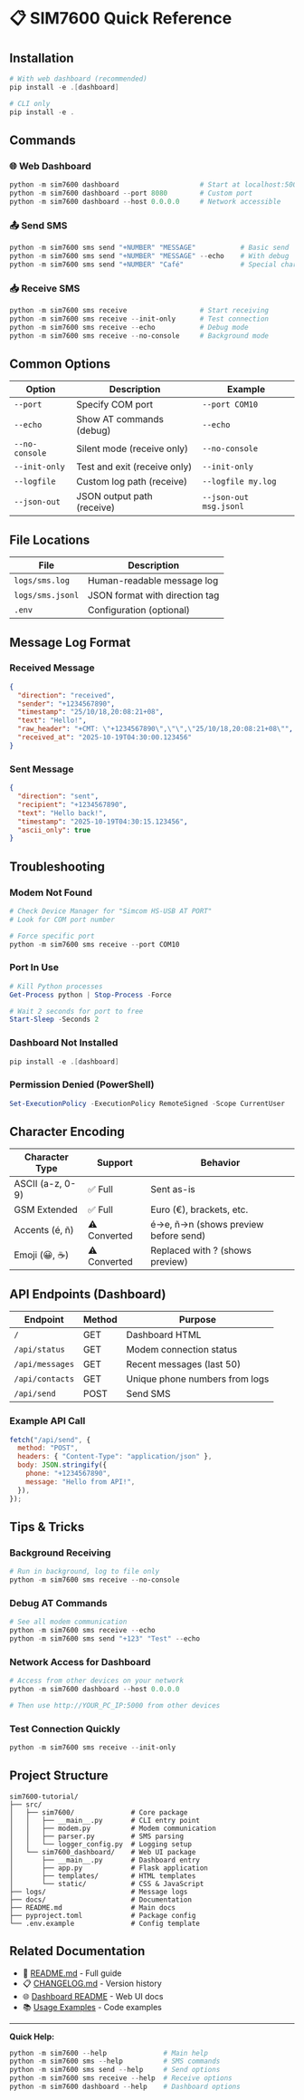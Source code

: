 # 📋 SIM7600 Quick Reference

## Installation

```powershell
# With web dashboard (recommended)
pip install -e .[dashboard]

# CLI only
pip install -e .
```

## Commands

### 🌐 Web Dashboard

```powershell
python -m sim7600 dashboard                    # Start at localhost:5000
python -m sim7600 dashboard --port 8080        # Custom port
python -m sim7600 dashboard --host 0.0.0.0     # Network accessible
```

### 📤 Send SMS

```powershell
python -m sim7600 sms send "+NUMBER" "MESSAGE"           # Basic send
python -m sim7600 sms send "+NUMBER" "MESSAGE" --echo    # With debug
python -m sim7600 sms send "+NUMBER" "Café"              # Special chars (shows preview)
```

### 📥 Receive SMS

```powershell
python -m sim7600 sms receive                  # Start receiving
python -m sim7600 sms receive --init-only      # Test connection
python -m sim7600 sms receive --echo           # Debug mode
python -m sim7600 sms receive --no-console     # Background mode
```

## Common Options

| Option         | Description                  | Example                |
| -------------- | ---------------------------- | ---------------------- |
| `--port`       | Specify COM port             | `--port COM10`         |
| `--echo`       | Show AT commands (debug)     | `--echo`               |
| `--no-console` | Silent mode (receive only)   | `--no-console`         |
| `--init-only`  | Test and exit (receive only) | `--init-only`          |
| `--logfile`    | Custom log path (receive)    | `--logfile my.log`     |
| `--json-out`   | JSON output path (receive)   | `--json-out msg.jsonl` |

## File Locations

| File             | Description                    |
| ---------------- | ------------------------------ |
| `logs/sms.log`   | Human-readable message log     |
| `logs/sms.jsonl` | JSON format with direction tag |
| `.env`           | Configuration (optional)       |

## Message Log Format

### Received Message

```json
{
  "direction": "received",
  "sender": "+1234567890",
  "timestamp": "25/10/18,20:08:21+08",
  "text": "Hello!",
  "raw_header": "+CMT: \"+1234567890\",\"\",\"25/10/18,20:08:21+08\"",
  "received_at": "2025-10-19T04:30:00.123456"
}
```

### Sent Message

```json
{
  "direction": "sent",
  "recipient": "+1234567890",
  "text": "Hello back!",
  "timestamp": "2025-10-19T04:30:15.123456",
  "ascii_only": true
}
```

## Troubleshooting

### Modem Not Found

```powershell
# Check Device Manager for "Simcom HS-USB AT PORT"
# Look for COM port number

# Force specific port
python -m sim7600 sms receive --port COM10
```

### Port In Use

```powershell
# Kill Python processes
Get-Process python | Stop-Process -Force

# Wait 2 seconds for port to free
Start-Sleep -Seconds 2
```

### Dashboard Not Installed

```powershell
pip install -e .[dashboard]
```

### Permission Denied (PowerShell)

```powershell
Set-ExecutionPolicy -ExecutionPolicy RemoteSigned -Scope CurrentUser
```

## Character Encoding

| Character Type   | Support      | Behavior                             |
| ---------------- | ------------ | ------------------------------------ |
| ASCII (a-z, 0-9) | ✅ Full      | Sent as-is                           |
| GSM Extended     | ✅ Full      | Euro (€), brackets, etc.             |
| Accents (é, ñ)   | ⚠️ Converted | é→e, ñ→n (shows preview before send) |
| Emoji (😀, ☕)   | ⚠️ Converted | Replaced with ? (shows preview)      |

## API Endpoints (Dashboard)

| Endpoint        | Method | Purpose                        |
| --------------- | ------ | ------------------------------ |
| `/`             | GET    | Dashboard HTML                 |
| `/api/status`   | GET    | Modem connection status        |
| `/api/messages` | GET    | Recent messages (last 50)      |
| `/api/contacts` | GET    | Unique phone numbers from logs |
| `/api/send`     | POST   | Send SMS                       |

### Example API Call

```javascript
fetch("/api/send", {
  method: "POST",
  headers: { "Content-Type": "application/json" },
  body: JSON.stringify({
    phone: "+1234567890",
    message: "Hello from API!",
  }),
});
```

## Tips & Tricks

### Background Receiving

```powershell
# Run in background, log to file only
python -m sim7600 sms receive --no-console
```

### Debug AT Commands

```powershell
# See all modem communication
python -m sim7600 sms receive --echo
python -m sim7600 sms send "+123" "Test" --echo
```

### Network Access for Dashboard

```powershell
# Access from other devices on your network
python -m sim7600 dashboard --host 0.0.0.0

# Then use http://YOUR_PC_IP:5000 from other devices
```

### Test Connection Quickly

```powershell
python -m sim7600 sms receive --init-only
```

## Project Structure

```
sim7600-tutorial/
├── src/
│   ├── sim7600/              # Core package
│   │   ├── __main__.py       # CLI entry point
│   │   ├── modem.py          # Modem communication
│   │   ├── parser.py         # SMS parsing
│   │   └── logger_config.py  # Logging setup
│   └── sim7600_dashboard/    # Web UI package
│       ├── __main__.py       # Dashboard entry
│       ├── app.py            # Flask application
│       ├── templates/        # HTML templates
│       └── static/           # CSS & JavaScript
├── logs/                     # Message logs
├── docs/                     # Documentation
├── README.md                 # Main docs
├── pyproject.toml            # Package config
└── .env.example              # Config template
```

## Related Documentation

- 📖 [README.md](../README.md) - Full guide
- 📋 [CHANGELOG.md](../CHANGELOG.md) - Version history
- 🌐 [Dashboard README](../src/sim7600_dashboard/README.md) - Web UI docs
- 📚 [Usage Examples](USAGE_EXAMPLES.md) - Code examples

---

**Quick Help:**

```powershell
python -m sim7600 --help              # Main help
python -m sim7600 sms --help          # SMS commands
python -m sim7600 sms send --help     # Send options
python -m sim7600 sms receive --help  # Receive options
python -m sim7600 dashboard --help    # Dashboard options
```
